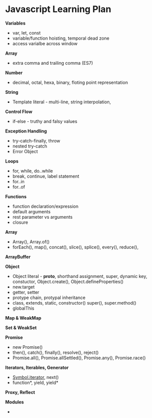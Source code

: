 # Javascript Learning Plan


**Variables**
- var, let, const
- variable/function hoisting, temporal dead zone
- access varialbe across window


**Array**
- extra comma and trailing comma (ES7)


**Number**
- decimal, octal, hexa, binary, floting point representation


**String**
- Template literal - multi-line, string interpolation, 


**Control Flow**
- if-else - truthy and falsy values


**Exception Handling**
- try-catch-finally, throw
- nested try-catch
- Error Object


**Loops**
- for, while, do..while
- break, continue, label statement
- for..in
- for..of


**Functions**
- function declaration/expression
- default arguments
- rest parameter vs arguments
- closure


**Array**
- Array(), Array.of()
- forEach(), map(), concat(), slice(), splice(), every(), reduce(), 


**ArrayBuffer**


**Object**
- Object literal - __proto__, shorthand assignment, super, dynamic key, constuctor, Object.create(), Object.defineProperties()
- new.target
- getter, setter
- protype chain, protypal inheritance
- class, extends, static, constructor() super(), super.method()
- globalThis


**Map & WeakMap**


**Set & WeakSet**


**Promise**
- new Promise()
- then(), catch(), finally(), resolve(), reject()
- Promise.all(), Promise.allSettled(), Promise.any(), Promise.race()


**Iterators, Iterables, Generator**
- [Symbol.iterator](), next()
- function*, yield, yield*


**Proxy, Reflect**


**Modules**
- <script type="module" />
- import, export, default, as
- module object
- aggregating modules
- dynamic module loading


**Memory Management**


**Async Functions**
- async, await
- for await...of
